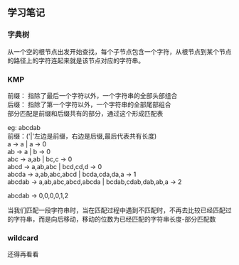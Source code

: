 ## 学习笔记

### 字典树

从一个空的根节点出发开始查找，每个子节点包含一个字符，从根节点到某个节点的路径上的字符连起来就是该节点对应的字符串。

### KMP

前缀： 指除了最后一个字符以外，一个字符串的全部头部组合  
后缀： 指除了第一个字符以外，一个字符串的全部尾部组合  
部分匹配是前缀和后缀共有的部分，通过这个形成匹配表  


eg: abcdab  
前缀：('|'左边是前缀，右边是后缀,最后代表共有长度)  
a -> a | a -> 0  
ab -> a | b -> 0  
abc -> a,ab | bc,c -> 0  
abcd -> a,ab,abc | bcd,cd,d -> 0  
abcda -> a,ab,abc,abcd | bcda,cda,da,a -> 1  
abcdab -> a,ab,abc,abcd,abcda | bcdab,cdab,dab,ab,a -> 2  


abcdab -> 0,0,0,0,1,2  


当我们匹配一段字符串时，当在匹配过程中遇到不匹配时，不再去比较已经匹配过的字符串，而是向后移动，移动的位数为已经匹配的字符串长度-部分匹配数  


### wildcard

还得再看看

